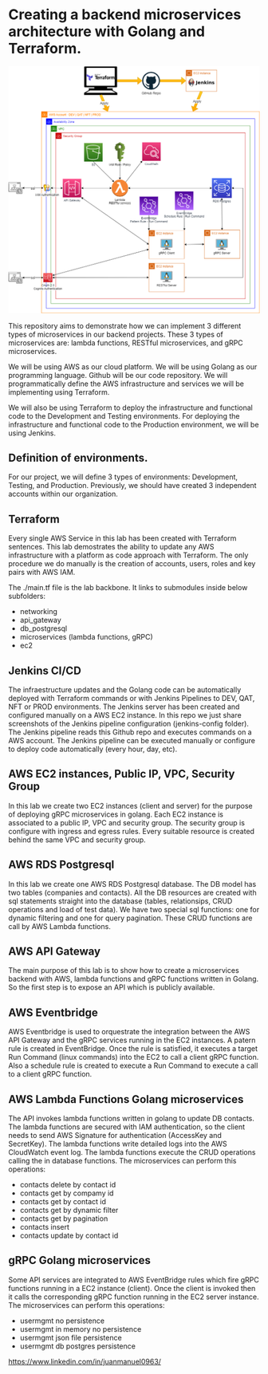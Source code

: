 <!-- BEGIN_TF_DOCS -->
# Creating a backend microservices architecture with Golang and Terraform.

<img src="architecture_diagram.png"/>

This repository aims to demonstrate how we can implement 3 different types of microservices in our backend projects. These 3 types of microservices are: lambda functions, RESTful microservices, and gRPC microservices.

We will be using AWS as our cloud platform. We will be using Golang as our programming language. Github will be our code repository. We will programmatically define the AWS infrastructure and services we will be implementing using Terraform.

We will also be using Terraform to deploy the infrastructure and functional code to the Development and Testing environments. For deploying the infrastructure and functional code to the Production environment, we will be using Jenkins.


## Definition of environments.
For our project, we will define 3 types of environments: Development, Testing, and Production. Previously, we should have created 3 independent accounts within our organization.







## Terraform
Every single AWS Service in this lab has been created with Terraform sentences.
This lab demostrates the ability to update any AWS infrastructure with a platform as code approach with Terraform.
The only procedure we do manually is the creation of accounts, users, roles and key pairs with AWS IAM.

The ./main.tf file is the lab backbone. It links to submodules inside below subfolders:
- networking
- api_gateway
- db_postgresql
- microservices (lambda functions, gRPC)
- ec2

## Jenkins CI/CD 
The infraestructure updates and the Golang code can be automatically deployed with Terraform commands or with Jenkins Pipelines to DEV, QAT, NFT or PROD environments.
The Jenkins server has been created and configured manually on a AWS EC2 instance.
In this repo we just share screenshots of the Jenkins pipeline configuration (jenkins-config folder).
The Jenkins pipeline reads this Github repo and executes commands on a AWS account.
The Jenkins pipeline can be executed manually or configure to deploy code automatically (every hour, day, etc).

## AWS EC2 instances, Public IP, VPC, Security Group
In this lab we create two EC2 instances (client and server) for the purpose of deploying gRPC microservices in golang.
Each EC2 instance is associated to a public IP, VPC and security group. 
The security group is configure with ingress and egress rules.
Every suitable resource is created behind the same VPC and security group.

## AWS RDS Postgresql
In this lab we create one AWS RDS Postgresql database.
The DB model has two tables (companies and contacts).
All the DB resources are created with sql statements straight into the database (tables, relationsips, CRUD operations and load of test data).
We have two special sql functions: one for dynamic filtering and one for query pagination.
These CRUD functions are call by AWS Lambda functions.

## AWS API Gateway
The main purpose of this lab is to show how to create a microservices backend with AWS, lambda functions and gRPC functions written in Golang.
So the first step is to expose an API which is publicly available.

## AWS Eventbridge
AWS Eventbridge is used to orquestrate the integration between the AWS API Gateway and the gRPC services running in the EC2 instances.
A patern rule is created in EventBridge. Once the rule is satisfied, it executes a target Run Command (linux commands) into the EC2 to call a client gRPC function.
Also a schedule rule is created to execute a Run Command to execute a call to a client gRPC function.

## AWS Lambda Functions Golang microservices
The API invokes lambda functions written in golang to update DB contacts.
The lambda functions are secured with IAM authentication, so the client needs to send AWS Signature for authentication (AccessKey and SecretKey).
The lambda functions write detailed logs into the AWS CloudWatch event log.
The lambda functions execute the CRUD operations calling the in database functions.
The microservices can perform this operations:

- contacts delete by contact id
- contacts get by compamy id
- contacts get by contact id
- contacts get by dynamic filter
- contacts get by pagination
- contacts insert
- contacts update by contact id

## gRPC Golang microservices
Some API services are integrated to AWS EventBridge rules which fire gRPC functions running in a EC2 instance (client).
Once the client is invoked then it calls the corresponding gRPC function running in the EC2 server instance.
The microservices can perform this operations:

- usermgmt no persistence
- usermgmt in memory no persistence
- usermgmt json file persistence
- usermgmt db postgres persistence

https://www.linkedin.com/in/juanmanuel0963/